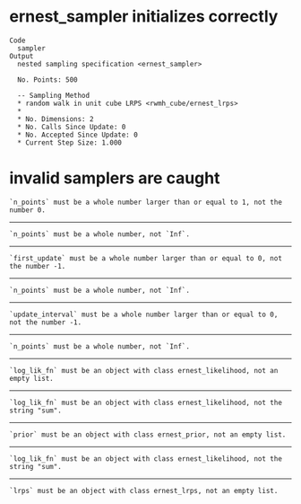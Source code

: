 # ernest_sampler initializes correctly

    Code
      sampler
    Output
      nested sampling specification <ernest_sampler>
      
      No. Points: 500
      
      -- Sampling Method 
      * random walk in unit cube LRPS <rwmh_cube/ernest_lrps>
      * 
      * No. Dimensions: 2
      * No. Calls Since Update: 0
      * No. Accepted Since Update: 0
      * Current Step Size: 1.000

# invalid samplers are caught

    `n_points` must be a whole number larger than or equal to 1, not the number 0.

---

    `n_points` must be a whole number, not `Inf`.

---

    `first_update` must be a whole number larger than or equal to 0, not the number -1.

---

    `n_points` must be a whole number, not `Inf`.

---

    `update_interval` must be a whole number larger than or equal to 0, not the number -1.

---

    `n_points` must be a whole number, not `Inf`.

---

    `log_lik_fn` must be an object with class ernest_likelihood, not an empty list.

---

    `log_lik_fn` must be an object with class ernest_likelihood, not the string "sum".

---

    `prior` must be an object with class ernest_prior, not an empty list.

---

    `log_lik_fn` must be an object with class ernest_likelihood, not the string "sum".

---

    `lrps` must be an object with class ernest_lrps, not an empty list.

